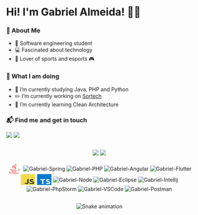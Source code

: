 # Hi! I'm Gabriel Almeida! 👋🏿

### :tada: About Me

- :ledger: Software engineering student
- :computer: Fascinated about technology
- :basketball: Lover of sports and esports 🎮

### :eyes: What I am doing

- :bookmark_tabs: I’m currently studying Java, PHP and Python
- :pencil2: I’m currently working on [Sortech](https://sortech.com.br/)
- :robot: I’m currently learning Clean Architecture

### :mailbox_with_mail: Find me and get in touch

<div>
  <a href="https://github.com/g-andradd>
  <a href = "mailto:gabrielandraad@gmail.com"><img src="https://img.shields.io/badge/-Gmail-%23333?style=for-the-badge&logo=gmail&logoColor=white" target="_blank"></a>
  <a href="https://www.linkedin.com/in/gabriel-andrade-almeida/" target="_blank"><img src="https://img.shields.io/badge/-LinkedIn-%230077B5?style=for-the-badge&logo=linkedin&logoColor=white" target="_blank"></a>
  </div>
  
  ##
  
  <div align="center">
   <img height="180em" src="https://github-readme-stats.vercel.app/api?username=g-andradd&show_icons=true&theme=dark&include_all_commits=true&count_private=true"/>
  <img height="180em" src="https://github-readme-stats.vercel.app/api/top-langs/?username=g-andradd&layout=compact&langs_count=7&theme=dark"/>
</div>
                                                                                                                                                    
<div style="display: inline_block" align="center"><br>
  <img align="center" alt="Gabriel-Java" height="30" width="40" src="https://raw.githubusercontent.com/devicons/devicon/master/icons/java/java-plain.svg">
  <img align="center" alt="Gabriel-Spring" height="30" width="40" src="https://cdn.jsdelivr.net/gh/devicons/devicon/icons/spring/spring-original.svg" />
  <img align="center" alt="Gabriel-PHP" height="30" width="40"src="https://cdn.jsdelivr.net/npm/devicon@2.14.0/icons/php/php-plain.svg" />
  <img align="center" alt="Gabriel-Angular" height="30" width="40"src="https://cdn.jsdelivr.net/npm/devicon@2.14.0/icons/angularjs/angularjs-plain.svg" />
  <img align="center" alt="Gabriel-Flutter" height="30" width="40"src="https://cdn.jsdelivr.net/gh/devicons/devicon/icons/flutter/flutter-original.svg" />
  <img align="center" alt="Gabriel-JS" height="30" width="40" src="https://raw.githubusercontent.com/devicons/devicon/master/icons/javascript/javascript-original.svg">
  <img align="center" alt="Gabriel-TS" height="30" width="40" src="https://raw.githubusercontent.com/devicons/devicon/master/icons/typescript/typescript-original.svg">
  <img align="center" alt="Gabriel-Node" height="30" width="40" src="https://cdn.jsdelivr.net/gh/devicons/devicon/icons/nodejs/nodejs-original.svg"/>
  <img align="center" alt="Gabriel-Eclipse" height="30" width="40" src="https://cdn.worldvectorlogo.com/logos/eclipse-11.svg"/>
  <img align="center" alt="Gabriel-Intellij" height="30" width="40" src="https://cdn.jsdelivr.net/gh/devicons/devicon/icons/intellij/intellij-original.svg"/>
  <img align="center" alt="Gabriel-PhpStorm" height="30" width="40" src="https://cdn.jsdelivr.net/gh/devicons/devicon/icons/phpstorm/phpstorm-original.svg"/>
  <img align="center" alt="Gabriel-VSCode" height="30" width="40" src="https://cdn.jsdelivr.net/gh/devicons/devicon/icons/vscode/vscode-original.svg"/>
  <img align="center" alt="Gabriel-Postman" height="30" width="40" src="https://cdn.worldvectorlogo.com/logos/postman.svg"/>
</div>

 ##
                                                                                                                                                    
<div align="center">
  
  ![Snake animation](https://github.com/g-andradd/g-andradd/blob/output/github-contribution-grid-snake.svg)
  
</div>
                                                                                                                                                 

